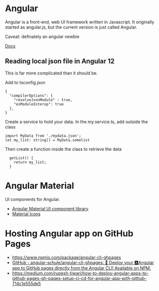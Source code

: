 # Angular
Angular is a front-end, web UI framework written in Javascript. It originally started as angular.js, but the current version is just called Angular.

Caveat: definately an angular newbie

[Docs](https://angular.io/docs)

## Reading local json file in Angular 12
This is far more complicated than it should be.

Add to tsconfig.json
```
{
  "compilerOptions": {
    "resolveJsonModule" : true,
    "esModuleInterop": true
  },
}
```

Create a service to hold your data. In the my.service.ts, add outside the class
```
import MyData from './mydata.json';
let my_list: string[] = MyData.somelist
```

Then create a function inside the class to retrieve the data
```
  getList() {
    return my_list;
  }
```

# Angular Material
UI components for Angular.
* [Angular Material UI component library](https://material.angular.io/)
* [Material Icons](https://fonts.google.com/icons?selected=Material+Icons)

# Hosting Angular app on GitHub Pages
* https://www.npmjs.com/package/angular-cli-ghpages
* [GitHub - angular-schule/angular-cli-ghpages: 🚀 Deploy your 🅰️Angular app to GitHub pages directly from the Angular CLI! Available on NPM.](https://github.com/angular-schule/angular-cli-ghpages/#readme)
* https://medium.com/rupesh-tiwari/how-to-deploy-angular-apps-to-github-pages-gh-pages-setup-ci-cd-for-angular-app-with-github-714c1e555de5

